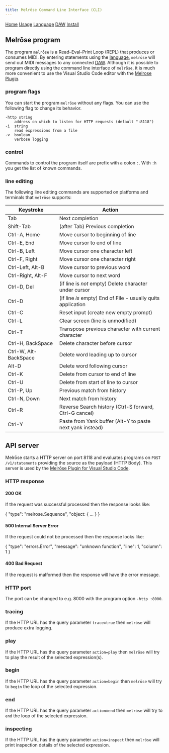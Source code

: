 ```yaml
---
title: Melrōse Command Line Interface (CLI)
---
```


[Home](index.html)
[Usage](cli.html)
[Language](dsl.html)
[DAW](daw.html)
[Install](install.html)

## Melrōse program

The program `melrōse` is a Read–Eval–Print Loop (REPL) that produces or consumes MIDI. 
By entering statements using the [language](dsl.html), `melrōse` will send out MIDI messages to any connected [DAW](daw.html).
Although it is possible to program directly using the command line interface of `melrōse`, it is much more convenient to use the Visual Studio Code editor with the [Melrose Plugin](vsc.html).

### program flags

You can start the program `melrōse` without any flags. You can use the following flag to change its behavior.

    -http string
        address on which to listen for HTTP requests (default ":8118")
    -i  string
        read expressions from a file
    -v  boolean
        verbose logging

### control
Commands to control the program itself are prefix with a colon `:`.
With `:h` you get the list of known commands.

### line editing

The following line editing commands are supported on platforms and terminals
that `melrōse` supports:

Keystroke    | Action
---------    | ------
Tab          | Next completion
Shift-Tab    | (after Tab) Previous completion
Ctrl-A, Home | Move cursor to beginning of line
Ctrl-E, End  | Move cursor to end of line
Ctrl-B, Left | Move cursor one character left
Ctrl-F, Right| Move cursor one character right
Ctrl-Left, Alt-B    | Move cursor to previous word
Ctrl-Right, Alt-F   | Move cursor to next word
Ctrl-D, Del  | (if line is *not* empty) Delete character under cursor
Ctrl-D       | (if line *is* empty) End of File - usually quits application
Ctrl-C       | Reset input (create new empty prompt)
Ctrl-L       | Clear screen (line is unmodified)
Ctrl-T       | Transpose previous character with current character
Ctrl-H, BackSpace | Delete character before cursor
Ctrl-W, Alt-BackSpace | Delete word leading up to cursor
Alt-D        | Delete word following cursor
Ctrl-K       | Delete from cursor to end of line
Ctrl-U       | Delete from start of line to cursor
Ctrl-P, Up   | Previous match from history
Ctrl-N, Down | Next match from history
Ctrl-R       | Reverse Search history (Ctrl-S forward, Ctrl-G cancel)
Ctrl-Y       | Paste from Yank buffer (Alt-Y to paste next yank instead)


## API server

Melrōse starts a HTTP server on port 8118 and evaluates programs on `POST /v1/statements` providing the source as the payload (HTTP Body).
This server is used by the [Melrōse Plugin for Visual Studio Code](https://github.com/emicklei/melrōse-for-vscode).

### HTTP response

#### 200 OK

If the request was successful processed then the response looks like:

  {
    "type": "melrose.Sequence",
    "object: { ... }
  }

#### 500 Internal Server Error

If the request could not be processed then the response looks like:

  {
    "type": "errors.Error",
    "message": "unknown function",
    "line": 1,
    "column": 1
  }

#### 400 Bad Request

If the request is malformed then the response will have the error message.

### HTTP port

The port can be changed to e.g. 8000 with the program option `-http :8000`.

### tracing

If the HTTP URL has the query parameter `trace=true` then `melrōse` will produce extra logging.

### play

If the HTTP URL has the query parameter `action=play` then `melrōse` will try to play the result of the selected expression(s).

### begin

If the HTTP URL has the query parameter `action=begin` then `melrōse` will try to `begin` the loop of the selected expression.

### end

If the HTTP URL has the query parameter `action=end` then `melrōse` will try to `end` the loop of the selected expression.

### inspecting

If the HTTP URL has the query parameter `action=inspect` then `melrōse` will print inspection details of the selected expression.